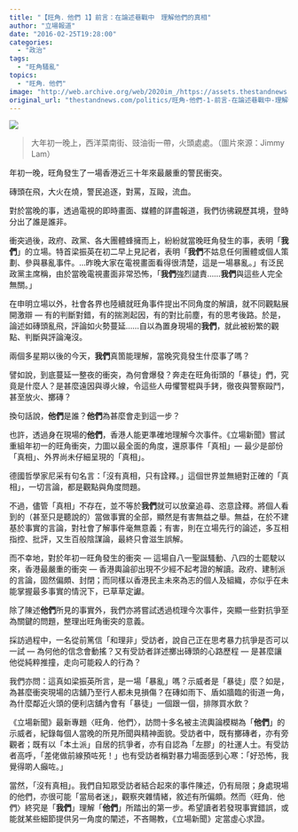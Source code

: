 ```yaml
---
title: "【旺角．他們 1】前言：在論述巷戰中　理解他們的真相"
author: "立場報道"
date: "2016-02-25T19:28:00"
categories:
  - "政治"
tags:
  - "旺角騷亂"
topics:
  - "旺角．他們"
image: "http://web.archive.org/web/2020im_/https://assets.thestandnews.com/media/photos/sc_nqXjj.jpg"
original_url: "thestandnews.com/politics/旺角-他們-1-前言-在論述巷戰中-理解他們的真相"
---
```

![](http://web.archive.org/web/2020im_/https://assets.thestandnews.com/media/photos/sc_nqXjj.jpg)
> 大年初一晚上，西洋菜南街、豉油街一帶，火頭處處。（圖片來源：Jimmy Lam）

年初一晚，旺角發生了一場香港近三十年來最嚴重的警民衝突。

磚頭在飛，大火在燒，警民追逐，對罵，互毆，流血。

對於當晚的事，透過電視的即時畫面、媒體的詳盡報道，我們彷彿親歷其境，登時分出了誰是誰非。

衝突過後，政府、政黨、各大團體蜂擁而上，紛紛就當晚旺角發生的事，表明「**我們**」的立場。特首梁振英在初二早上見記者，表明「**我們**不姑息任何團體或個人策劃、參與暴亂事件。…昨晚大家在電視畫面看得很清楚，這是一場暴亂。」有泛民政黨主席稱，由於當晚電視畫面非常恐怖，「**我們**強烈譴責……**我們**與這些人完全無關。」

在申明立場以外，社會各界也陸續就旺角事件提出不同角度的解讀，就不同觀點展開激辯 — 有的判斷對錯，有的揣測起因，有的對比前塵，有的思考後路。於是，論述如磚頭亂飛，評論如火勢蔓延……自以為置身現場的**我們**，就此被紛繁的觀點、判斷與評論淹沒。

兩個多星期以後的今天，**我們**真箇能理解，當晚究竟發生什麼事了嗎？

譬如說，到底蔓延一整夜的衝突，為何會爆發？奔走在旺角街頭的「暴徒」們，究竟是什麼人？是甚麼遠因與導火線，令這些人毋懼警棍與手銬，徹夜與警察毆鬥，甚至放火、擲磚？

換句話說，**他們**是誰？**他們**為甚麼會走到這一步？

也許，透過身在現場的**他們**，香港人能更準確地理解今次事件。《立場新聞》嘗試重組年初一的旺角衝突，力圖以最全面的角度，還原事件「真相」— 最少是部份「真相」、外界尚未仔細呈現的「真相」。

德國哲學家尼采有句名言：「沒有真相，只有詮釋。」這個世界並無絕對正確的「真相」，一切言論，都是觀點與角度問題。

不過，儘管「真相」不存在，並不等於**我們**就可以放棄追尋、恣意詮釋。將個人看到的（甚至只是聽說的）當做事實的全部，顯然是有害無益之舉。無益，在於不建基於事實的言論，對社會了解事件毫無意義；有害，則在立場先行的論述，多互相指控、批評，又生百般陰謀論，最終只會滋生誤解。

而不幸地，對於年初一旺角發生的衝突 — 這場自八一聖誕騷動、八四的士罷駛以來，香港最嚴重的衝突 — 香港輿論卻出現不少經不起考證的解讀。政府、建制派的言論，固然偏頗、封閉；而同樣以香港民主未來為志的個人及組織，亦似乎在未能掌握最多事實的情況下，已草草定讞。

除了陳述**他們**所見的事實外，我們亦將嘗試透過梳理今次事件，突顯一些對抗爭至為關鍵的問題，整理出旺角衝突的意義。

採訪過程中，一名從前篤信「和理非」受訪者，說自己正在思考暴力抗爭是否可以一試 — 為何他的信念會動搖？又有受訪者詳述擲出磚頭的心路歷程 — 是甚麼讓他從純粹推撞，走向可能殺人的行為？

我們亦問：這真如梁振英所言，是一場「暴亂」嗎？示威者是「暴徒」麼？如是，為甚麼衝突現場的店舖乃至行人都未見損傷？在磚如雨下、盾如牆臨的街道一角，為什麼鄰近火頭的便利店舖內會有「暴徒」一個跟一個，排隊買水飲？

《立場新聞》最新專題〈旺角．他們〉，訪問十多名被主流輿論模糊為「**他們**」的示威者，紀錄每個人當晚的所見所聞與精神面貌。受訪者中，既有擲磚者，亦有旁觀者；既有以「本土派」自居的抗爭者，亦有自認為「左膠」的社運人士。有受訪者高呼，「差佬做前線預咗死！」也有受訪者稱對暴力場面感到心寒：「好恐怖，我覺得啲人癲咗。」

當然，「沒有真相」。我們自知眾受訪者結合起來的事件陳述，仍有局限；身處現場的他們，亦很可能「當局者迷」，觀察夾雜情緒，敘述有所偏頗。然而〈旺角．他們〉終究是「**我們**」理解「**他們**」所踏出的第一步。希望讀者若發現事實錯誤，或能就某些細節提供另一角度的闡述，不吝賜教，《立場新聞》定當虛心求證。